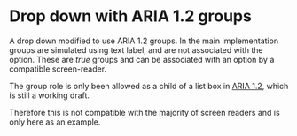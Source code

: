# Drop down with ARIA 1.2 groups

A drop down modified to use ARIA 1.2 groups.  In the main implementation groups are simulated using text label,
and are not associated with the option.  These are _true_ groups and can be associated with an option by a compatible screen-reader.

The group role is only been allowed as a child of a list box in [ARIA 1.2][1], which is still a working draft.

Therefore this is not compatible with the majority of screen readers and is only here as an example.

[1]: https://www.w3.org/TR/wai-aria-1.2/#substantive-changes-since-the-wai-aria-1-1-recommendation

